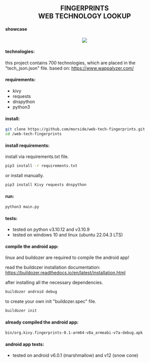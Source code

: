 <div id="logo", align="center">
    <h2>FINGERPRINTS<br>WEB TECHNOLOGY LOOKUP</h5>
</div>

#### showcase
<div id="showcase", align="center">
    <img src="https://github.com/morside/web-tech-fingerprints/src/assets/example.gif">
</div>

#### technologies:
this project contains 700 technologies, which are placed in the "tech_json.json" file. based on: https://www.wappalyzer.com/

#### requirements:
* kivy
* requests
* dnspython
* python3

#### install:
```bash
git clone https://github.com/morside/web-tech-fingerprints.git
cd /web-tech-fingerprints
```

#### install requirements:
install via requirements.txt file.
```bash
pip3 install -r requirements.txt
```
or install manually.
```bash
pip3 install Kivy requests dnspython
```

#### run:
```bash
python3 main.py
```

#### tests:
* tested on python v3.10.12 and v3.10.9
* tested on windows 10 and linux (ubuntu 22.04.3 LTS)

#### compile the android app:
linux and buildozer are required to compile the android app!

read the buildozer installation documentation: https://buildozer.readthedocs.io/en/latest/installation.html

after installing all the necessary dependencies.
```bash
buildozer android debug
```

to create your own init "buildozer.spec" file.
```bash
buildozer init
```

#### already compiled the android app:
```bash
bin/org.kivy.fingerprints-0.1-arm64-v8a_armeabi-v7a-debug.apk
```

#### android app tests:
* tested on android v6.0.1 (marshmallow) and v12 (snow cone)


